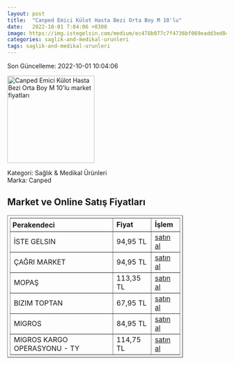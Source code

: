 ```yaml
---
layout: post
title:  "Canped Emici Külot Hasta Bezi Orta Boy M 10'lu"
date:   2022-10-01 7:04:06 +0300
image: https://img.istegelsin.com/medium/ec478b077c7f4736bf069eadd3ed84c4.jpg
categories: saglik-and-medikal-urunleri
tags: saglik-and-medikal-urunleri
---
```


Son Güncelleme: 2022-10-01 10:04:06

<img src="https://img.istegelsin.com/medium/ec478b077c7f4736bf069eadd3ed84c4.jpg" width="200" alt="Canped Emici Külot Hasta Bezi Orta Boy M 10'lu market fiyatları" />

Kategori: Sağlık & Medikal Ürünleri
<br />
Marka: Canped

<h2>Market ve Online Satış Fiyatları</h2>

<table border="1" style="padding: 5px;width:80%;">
  <tr>
    <td style="padding: 5px;"><strong>Perakendeci</strong></td>
    <td><strong>Fiyat</strong></td>
    <td><strong>İşlem</strong></td>
  </tr>
  <tr>
              <td title="İste Gelsin">İSTE GELSIN</td>
              <td>94,95 TL</td>
              <td><a title="İste Gelsin" target="_blank" href="https://www.istegelsin.com/urun/canped-orta-boy-10lu-emici-kulot-_BTT28913-AD">satın al</a></td>
            </tr><tr>
              <td title="Çağrı Market">ÇAĞRI MARKET</td>
              <td>94,95 TL</td>
              <td><a title="Çağrı Market" target="_blank" href="https://www.cagri.com/canped-orta-boy-emici-kulot?_sgm_action=click&_sgm_campaign=scn_895fd2dbac000&_sgm_source=1876">satın al</a></td>
            </tr><tr>
              <td title="Mopaş">MOPAŞ</td>
              <td>113,35 TL</td>
              <td><a title="Mopaş" target="_blank" href="https://www.mopas.com.tr/canped-emici-orta-boy-kulot-10lu/p/125146">satın al</a></td>
            </tr><tr>
              <td title="Bizim Toptan">BIZIM TOPTAN</td>
              <td>67,95 TL</td>
              <td><a title="Bizim Toptan" target="_blank" href="https://www.bizimtoptan.com.tr/canped-hasta-bezi-emici-kulot-med-10lu">satın al</a></td>
            </tr><tr>
              <td title="Migros">MIGROS</td>
              <td>84,95 TL</td>
              <td><a title="Migros" target="_blank" href="https://www.migros.com.tr/canped-emici-kulot-orta-10lu-p-1daabd7">satın al</a></td>
            </tr><tr>
              <td title="Trendyol/Migros Kargo Operasyonu">MIGROS KARGO OPERASYONU - TY</td>
              <td>114,75 TL</td>
              <td><a title="Trendyol/Migros Kargo Operasyonu" target="_blank" href="https://www.trendyol.com/canped/emici-kulot-orta-10-lu-p-7156880">satın al</a></td>
            </tr>
</table>
